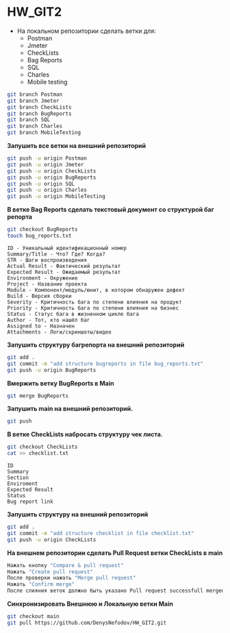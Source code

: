 # HW_GIT2

* На локальном репозитории сделать ветки для:
    * Postman
    * Jmeter
    * CheckLists
    * Bag Reports
    * SQL
    * Charles
    * Mobile testing
```Bash
git branch Postman
git branch Jmeter
git branch CheckLists
git branch BugReports
git branch SQL
git branch Charles
git branch MobileTesting
```

**Запушить все ветки на внешний репозиторий**
```Bash
git push -u origin Postman
git push -u origin Jmeter
git push -u origin CheckLists
git push -u origin BugReports
git push -u origin SQL
git push -u origin Charles
git push -u origin MobileTesting
```
**В ветке Bag Reports сделать текстовый документ со структурой баг репорта**
```Bash
git checkout BugReports
touch bug_reports.txt
```
```TXT
ID - Уникальный идентификационный номер
Summary/Title - Что? Где? Когда?
STR - Шаги воспроизведения
Actual Result - Фактический результат
Expected Result - Ожидаемый результат
Environment - Окружение
Project - Название проекта
Module - Компонент/модуль/юнит, в котором обнаружен дефект
Build - Версия сборки
Severity - Критичность бага по степени влияния на продукт
Priority - Критичность бага по степени влияния на бизнес
Status - Статус бага в жизненном цикле бага
Author - Тот, кто нашёл баг
Assigned to - Назначен
Attachments - Логи/скриншоты/видео
```
**Запушить структуру багрепорта на внешний репозиторий**
```Bash
git add .
git commit -m "add structure bugreports in file bug_reports.txt"
git push -u origin BugReports
```
**Вмержить ветку BugReports в Main**
```Bash
git merge BugReports
```
**Запушить main на внешний репозиторий.**
```Bash
git push
```
**В ветке CheckLists набросать структуру чек листа.**
```Bash
git checkout CheckLists
cat >> checklist.txt
```
```TXT
ID
Summary
Section
Enviroment
Expected Result
Status
Bug report link
```
**Запушить структуру на внешний репозиторий**
```Bash
git add .
git commit -m "add structure checklist in file checklist.txt"
git push -u origin CheckLists
```
**На внешнем репозитории сделать Pull Request ветки CheckLists в main**
```Bash
Нажать кнопку "Compare & pull request"
Нажать "Create pull request"
После проверки нажать "Merge pull request"
Нажать "Confirm merge"
После слияния веток должно быть указано Pull request successfull merged and closed.
```
**Синхронизировать Внешнюю и Локальную ветки Main**
```Bash
git checkout main
git pull https://github.com/DenysNefodov/HW_GIT2.git
```
